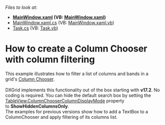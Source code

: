 <!-- default file list -->
*Files to look at*:

* **[MainWindow.xaml](./CS/FilterColumnChooser/MainWindow.xaml) (VB: [MainWindow.xaml](./VB/FilterColumnChooser/MainWindow.xaml))**
* [MainWindow.xaml.cs](./CS/FilterColumnChooser/MainWindow.xaml.cs) (VB: [MainWindow.xaml.vb](./VB/FilterColumnChooser/MainWindow.xaml.vb))
* [Task.cs](./CS/FilterColumnChooser/Task.cs) (VB: [Task.vb](./VB/FilterColumnChooser/Task.vb))
<!-- default file list end -->
# How to create a Column Chooser with column filtering


<p>This example illustrates how to filter a list of columns and bands in a grid's <a href="https://documentation.devexpress.com/WPF/6154/Controls-and-Libraries/Data-Grid/End-User-Interaction/Column-Chooser">Column Chooser</a>.<br><br>DXGrid implements this functionality out of the box starting with <strong>v17.2</strong>. No coding is required. You can hide the default search box by setting the <a href="https://documentation.devexpress.com/WPF/DevExpress.Xpf.Grid.DataViewBase.ColumnChooserColumnDisplayMode.property">TableView.ColumnChooserColumnDisplayMode</a> property to <strong>ShowHiddenColumnsOnly</strong>.<br>The examples for previous versions show how to add a TextBox to a ColumnChooser and apply filtering of its columns list.</p>

<br/>


